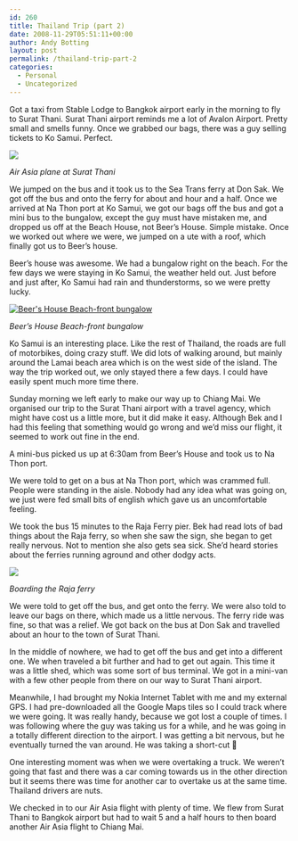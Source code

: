 ```yaml
---
id: 260
title: Thailand Trip (part 2)
date: 2008-11-29T05:51:11+00:00
author: Andy Botting
layout: post
permalink: /thailand-trip-part-2
categories:
  - Personal
  - Uncategorized
---
```

Got a taxi from Stable Lodge to Bangkok airport early in the morning to fly to Surat Thani. Surat Thani airport reminds me a lot of Avalon Airport. Pretty small and smells funny. Once we grabbed our bags, there was a guy selling tickets to Ko Samui. Perfect. 

[![](http://lh5.ggpht.com/_KPmVE0YnzRY/SS4dKMGW2SI/AAAAAAAAB_M/yK84--33_AU/s400/img_1415.jpg)](http://picasaweb.google.com/lh/photo/WF149vHhlMdnxNq95gWiTw)
  
_Air Asia plane at Surat Thani_

We jumped on the bus and it took us to the Sea Trans ferry at Don Sak. We got off the bus and onto the ferry for about and hour and a half. Once we arrived at Na Thon port at Ko Samui, we got our bags off the bus and got a mini bus to the bungalow, except the guy must have mistaken me, and dropped us off at the Beach House, not Beer&#8217;s House. Simple mistake. Once we worked out where we were, we jumped on a ute with a roof, which finally got us to Beer&#8217;s house.

Beer&#8217;s house was awesome. We had a bungalow right on the beach. For the few days we were staying in Ko Samui, the weather held out. Just before and just after, Ko Samui had rain and thunderstorms, so we were pretty lucky.

[![Beer's House Beach-front bungalow](http://lh3.ggpht.com/_KPmVE0YnzRY/SS4dP6MligI/AAAAAAAAB_c/KsmMZIeulB8/s400/img_1419.jpg)](http://picasaweb.google.com/lh/photo/qEvgXhfyvsxBUv9dwRgtzA)
  
_Beer&#8217;s House Beach-front bungalow_

Ko Samui is an interesting place. Like the rest of Thailand, the roads are full of motorbikes, doing crazy stuff. We did lots of walking around, but mainly around the Lamai beach area which is on the west side of the island. The way the trip worked out, we only stayed there a few days. I could have easily spent much more time there.

Sunday morning we left early to make our way up to Chiang Mai. We organised our trip to the Surat Thani airport with a travel agency, which might have cost us a little more, but it did make it easy. Although Bek and I had this feeling that something would go wrong and we&#8217;d miss our flight, it seemed to work out fine in the end.

A mini-bus picked us up at 6:30am from Beer&#8217;s House and took us to Na Thon port.
  
We were told to get on a bus at Na Thon port, which was crammed full. People were standing in the aisle. Nobody had any idea what was going on, we just were fed small bits of english which gave us an uncomfortable feeling. 

We took the bus 15 minutes to the Raja Ferry pier. Bek had read lots of bad things about the Raja ferry, so when she saw the sign, she began to get really nervous. Not to mention she also gets sea sick. She&#8217;d heard stories about the ferries running aground and other dodgy acts. 

[![](http://lh6.ggpht.com/_KPmVE0YnzRY/SS4ePl6pDHI/AAAAAAAACCo/AdPn4EuB1go/s400/img_8500.jpg)](http://picasaweb.google.com/lh/photo/EAGysmbD1G0VP18wIxQUqQ)
  
_Boarding the Raja ferry_

We were told to get off the bus, and get onto the ferry. We were also told to leave our bags on there, which made us a little nervous. The ferry ride was fine, so that was a relief. We got back on the bus at Don Sak and travelled about an hour to the town of Surat Thani. 

In the middle of nowhere, we had to get off the bus and get into a different one. We when traveled a bit further and had to get out again. This time it was a little shed, which was some sort of bus terminal. We got in a mini-van with a few other people from there on our way to Surat Thani airport.

Meanwhile, I had brought my Nokia Internet Tablet with me and my external GPS. I had pre-downloaded all the Google Maps tiles so I could track where we were going. It was really handy, because we got lost a couple of times. I was following where the guy was taking us for a while, and he was going in a totally different direction to the airport. I was getting a bit nervous, but he eventually turned the van around. He was taking a short-cut 🙂 

One interesting moment was when we were overtaking a truck. We weren&#8217;t going that fast and there was a car coming towards us in the other direction but it seems there was time for another car to overtake us at the same time. Thailand drivers are nuts.

We checked in to our Air Asia flight with plenty of time. We flew from Surat Thani to Bangkok airport but had to wait 5 and a half hours to then board another Air Asia flight to Chiang Mai.